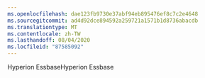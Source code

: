 ```yaml
---
ms.openlocfilehash: dae123fb9730e37abf94eb895476ef8c7c2e4648
ms.sourcegitcommit: ad4d92dce894592a259721a1571b1d8736abacdb
ms.translationtype: MT
ms.contentlocale: zh-TW
ms.lasthandoff: 08/04/2020
ms.locfileid: "87585092"
---
```

 <span data-ttu-id="4a2ff-101">Hyperion Essbase</span><span class="sxs-lookup"><span data-stu-id="4a2ff-101">Hyperion Essbase</span></span> 